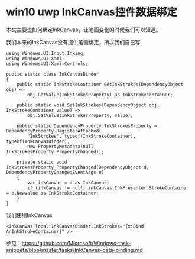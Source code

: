 # win10 uwp InkCanvas控件数据绑定

本文主要说如何绑定InkCanvas，让笔画变化的时候我们可以知道。

我们本来的InkCanvas没有提供笔画绑定，所以我们自己写

```
using Windows.UI.Input.Inking;
using Windows.UI.Xaml;
using Windows.UI.Xaml.Controls;

public static class InkCanvasBinder
{
    public static InkStrokeContainer GetInkStrokes(DependencyObject obj) => 
        obj.GetValue(InkStrokesProperty) as InkStrokeContainer;

    public static void SetInkStrokes(DependencyObject obj, InkStrokeContainer value) => 
        obj.SetValue(InkStrokesProperty, value);

    public static DependencyProperty InkStrokesProperty = DependencyProperty.RegisterAttached(
        "InkStrokes", typeof(InkStrokeContainer), typeof(InkCanvasBinder),
        new PropertyMetadata(null, InkStrokesProperty_PropertyChanged));

    private static void InkStrokesProperty_PropertyChanged(DependencyObject d, DependencyPropertyChangedEventArgs e)
    {
        var inkCanvas = d as InkCanvas;
        if (inkCanvas != null) inkCanvas.InkPresenter.StrokeContainer = e.NewValue as InkStrokeContainer;
    }
}
```

我们使用InkCanvas

```
<InkCanvas local:InkCanvasBinder.InkStrokes="{x:Bind AnInkStrokeContainer}" />
```


参见：https://github.com/Microsoft/Windows-task-snippets/blob/master/tasks/InkCanvas-data-binding.md